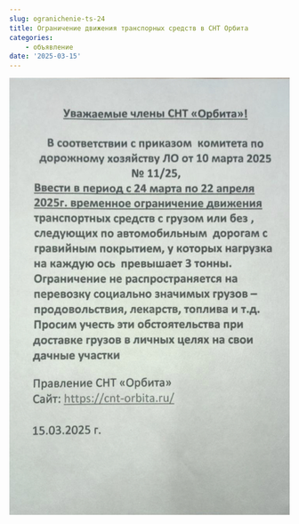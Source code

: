 ```yaml
---
slug: ogranichenie-ts-24
title: Ограничение движения транспорных средств в СНТ Орбита
categories:
    - объявление
date: '2025-03-15'
---
```


![Объявление](image.png)